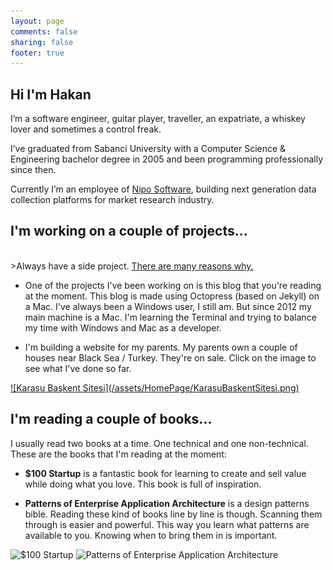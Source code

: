 ```yaml
---
layout: page
comments: false
sharing: false
footer: true
---
```


<h2 class="title">Hi I'm Hakan</h2>

I’m a software engineer, guitar player, traveller, an expatriate, a whiskey lover and sometimes a control freak.

I’ve graduated from Sabanci University with a Computer Science & Engineering bachelor degree in 2005 and been programming professionally since then.

Currently I’m an employee of <a href="http://www.niposoftware.com/" target="_blank">Nipo Software</a>, building next generation data collection platforms for market research industry.

<h2 class="title">I'm working on a couple of projects...</h2>
<br/>
>Always have a side project. 
<a href="https://www.google.com/?q=always+have+a+side+project#q=always+have+a+side+project" target="_blank">There are many reasons why.</a>

* One of the projects I've been working on is this blog that you're reading at the moment. This blog is made using Octopress (based on Jekyll) on a Mac. I've always been a Windows user, I still am. But since 2012 my main machine is a Mac. I'm learning the Terminal and trying to balance my time with Windows and Mac as a developer.

* I'm building a website for my parents. My parents own a couple of houses near Black Sea / Turkey. They're on sale. Click on the image to see what I've done so far.

<a href="http://hakant.github.io/BaskentSitesi" target="_blank">
![Karasu Başkent Sitesi](/assets/HomePage/KarasuBaskentSitesi.png)
</a>

<h2 class="title">I'm reading a couple of books...</h2>

I usually read two books at a time. One technical and one non-technical. These are the books that I'm reading at the moment:

* **$100 Startup** is a fantastic book for learning to create and sell value while doing what you love. This book is full of inspiration.

* **Patterns of Enterprise Application Architecture** is a design patterns bible. Reading these kind of books line by line is though. Scanning them through is easier and powerful. This way you learn what patterns are available to you. Knowing when to bring them in is important.

![$100 Startup](http://ecx.images-amazon.com/images/I/51xrSIGzOdL._SY344_PJ-v2,TopRight,1,0_SH20_BO1,204,203,200_.jpg)
![Patterns of Enterprise Application Architecture](http://ecx.images-amazon.com/images/I/51qUDlTiScL._BO2,204,203,200_PIsitb_AA300_SH20_OU01_.jpg)